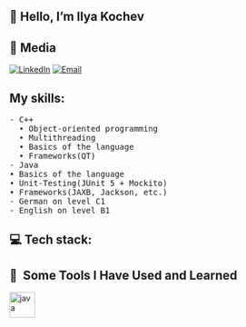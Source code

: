 ## 👋 Hello, I’m Ilya Kochev

## 🔗 Media
[![LinkedIn](https://img.shields.io/badge/LinkedIn-%230077B5.svg?logo=linkedin&logoColor=white)](https://www.linkedin.com/in/maryia-astashkevich-9548742a7/?locale=ru_RU) 
[![Email](https://img.shields.io/badge/Email-%23D14836.svg?logo=gmail&logoColor=white)](mailto:astashkevichmaria@gmail.com)

## My skills:
<pre>
- C++
  • Object-oriented programming
  • Multithreading
  • Basics of the language
  • Frameworks(QT)
- Java
• Basics of the language
• Unit-Testing(JUnit 5 + Mockito)
• Frameworks(JAXB, Jackson, etc.)
- German on level C1
- English on level B1
</pre>
## 💻 Tech stack:
<h2> 🚀 &nbsp;Some Tools I Have Used and Learned</h2>
<p align="left">
<img src="https://cdn.jsdelivr.net/gh/devicons/devicon/icons/java/java-original.svg" alt = "java" width="45" height="45"/>
  
</p>
          
